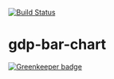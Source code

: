 [![Build Status](https://travis-ci.org/gilbertginsberg/gdp-bar-chart.svg?branch=master)](https://travis-ci.org/gilbertginsberg/gdp-bar-chart)
# gdp-bar-chart

[![Greenkeeper badge](https://badges.greenkeeper.io/gilbertginsberg/gdp-bar-chart.svg)](https://greenkeeper.io/)


